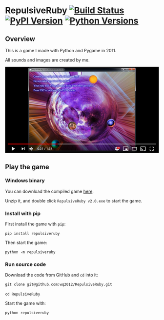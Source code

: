 # RepulsiveRuby [![Build Status](https://travis-ci.org/wq2012/RepulsiveRuby.svg?branch=master)](https://travis-ci.org/wq2012/RepulsiveRuby) [![PyPI Version](https://img.shields.io/pypi/v/repulsiveruby.svg)](https://pypi.python.org/pypi/repulsiveruby) [![Python Versions](https://img.shields.io/pypi/pyversions/repulsiveruby.svg)](https://pypi.org/project/repulsiveruby)


## Overview

This is a game I made with Python and Pygame in 2011.

All sounds and images are created by me.

[![Youtube Demo Screenshot](https://raw.githubusercontent.com/wq2012/RepulsiveRuby/master/resources/youtube_demo_screenshot.png)](https://www.youtube.com/watch?v=_84BQWzlzKo)

## Play the game

### Windows binary

You can download the compiled game [here](https://wangquan.me/personal/game/RepulsiveRuby%20v2.0.rar).

Unzip it, and double click `RepulsiveRuby v2.0.exe` to start the game.

### Install with pip

First install the game with `pip`:

```
pip install repulsiveruby
```

Then start the game:

```
python -m repulsiveruby
```

### Run source code

Download the code from GitHub and `cd` into it:

```
git clone git@github.com:wq2012/RepulsiveRuby.git

cd RepulsiveRuby
```

Start the game with:

```
python repulsiveruby
```